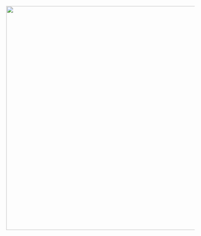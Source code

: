 <p align="centre">
  <a href="https://github.com/006shido">
  <img src="https://tenor.com/en-IN/view/shido-itsuka-date-a-live-anime-toast-eat-gif-17497302.gif" width="600">

</p> 
